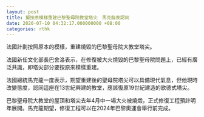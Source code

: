 ```yaml
---
layout: post
title: 擬按原模樣重建巴黎聖母院教堂塔尖　馬克龍表認同
date: 2020-07-10 04:32:17.000000000 +08:00
categories: rthk
---
```


法國計劃按照原本的模樣，重建燒毀的巴黎聖母院大教堂塔尖。

法國新任文化部長巴舍洛表示，在修復被大火燒毀的巴黎聖母院問題上，已經有廣泛共識，即塔尖部分要按原來模樣重建。

法國總統馬克龍一度表示，期望重建後的聖母院塔尖可以具備現代氣息，但他現時改變態度，認同這座在13世紀興建的教堂，應該復原19世紀建造的歌德式塔尖。

巴黎聖母院大教堂的屋頂和塔尖去年4月中一場大火被燒燬，正式修復工程預計明年展開。馬克龍期望，修復工程可以在2024年巴黎奧運會舉行前完成。
